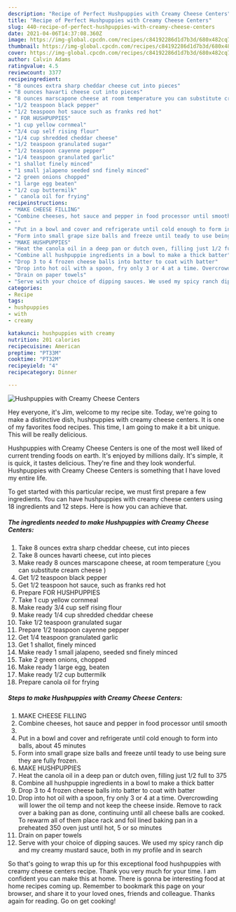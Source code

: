```yaml
---
description: "Recipe of Perfect Hushpuppies with Creamy Cheese Centers"
title: "Recipe of Perfect Hushpuppies with Creamy Cheese Centers"
slug: 440-recipe-of-perfect-hushpuppies-with-creamy-cheese-centers
date: 2021-04-06T14:37:08.360Z
image: https://img-global.cpcdn.com/recipes/c84192286d1d7b3d/680x482cq70/hushpuppies-with-creamy-cheese-centers-recipe-main-photo.jpg
thumbnail: https://img-global.cpcdn.com/recipes/c84192286d1d7b3d/680x482cq70/hushpuppies-with-creamy-cheese-centers-recipe-main-photo.jpg
cover: https://img-global.cpcdn.com/recipes/c84192286d1d7b3d/680x482cq70/hushpuppies-with-creamy-cheese-centers-recipe-main-photo.jpg
author: Calvin Adams
ratingvalue: 4.5
reviewcount: 3377
recipeingredient:
- "8 ounces extra sharp cheddar cheese cut into pieces"
- "8 ounces havarti cheese cut into pieces"
- "8 ounces marscapone cheese at room temperature you can substitute cream cheese "
- "1/2 teaspoon black pepper"
- "1/2 teaspoon hot sauce such as franks red hot"
- " FOR HUSHPUPPIES"
- "1 cup yellow cornmeal"
- "3/4 cup self rising flour"
- "1/4 cup shredded cheddar cheese"
- "1/2 teaspoon granulated sugar"
- "1/2 teaspoon cayenne pepper"
- "1/4 teaspoon granulated garlic"
- "1 shallot finely minced"
- "1 small jalapeno seeded snd finely minced"
- "2 green onions chopped"
- "1 large egg beaten"
- "1/2 cup buttermilk"
- " canola oil for frying"
recipeinstructions:
- "MAKE CHEESE FILLING"
- "Combine cheeses, hot sauce and pepper in food processor until smooth"
- ""
- "Put in a bowl and cover and refrigerate until cold enough to form into balls, about  45 minutes"
- "Form into small grape size balls and freeze until teady to use being sure they are fully frozen."
- "MAKE HUSHPUPPIES"
- "Heat the canola oil in a deep pan or dutch oven, filling just 1/2 full to 375"
- "Combine all hushpuppie ingredients in a bowl to make a thick batter"
- "Drop 3 to 4 frozen cheese balls into batter to coat with batter"
- "Drop into hot oil with a spoon, fry only 3 or 4 at a time. Overcrowding will lower the oil temp and not keep the cheese inside. Remove to rack over a baking pan as done, continuing until all cheese balls are cooked. To rewarm all of them place rack and foil lined baking pan in a preheated 350 oven just until hot, 5 or so minutes"
- "Drain on paper towels"
- "Serve with your choice of dipping sauces. We used my spicy ranch dip and my creamy mustard sauce, both in my profile and in search"
categories:
- Recipe
tags:
- hushpuppies
- with
- creamy

katakunci: hushpuppies with creamy 
nutrition: 201 calories
recipecuisine: American
preptime: "PT33M"
cooktime: "PT32M"
recipeyield: "4"
recipecategory: Dinner

---
```



![Hushpuppies with Creamy Cheese Centers](https://img-global.cpcdn.com/recipes/c84192286d1d7b3d/680x482cq70/hushpuppies-with-creamy-cheese-centers-recipe-main-photo.jpg)

Hey everyone, it's Jim, welcome to my recipe site. Today, we're going to make a distinctive dish, hushpuppies with creamy cheese centers. It is one of my favorites food recipes. This time, I am going to make it a bit unique. This will be really delicious.



Hushpuppies with Creamy Cheese Centers is one of the most well liked of current trending foods on earth. It's enjoyed by millions daily. It's simple, it is quick, it tastes delicious. They're fine and they look wonderful. Hushpuppies with Creamy Cheese Centers is something that I have loved my entire life.


To get started with this particular recipe, we must first prepare a few ingredients. You can have hushpuppies with creamy cheese centers using 18 ingredients and 12 steps. Here is how you can achieve that.

<!--inarticleads1-->

##### The ingredients needed to make Hushpuppies with Creamy Cheese Centers:

1. Take 8 ounces extra sharp cheddar cheese, cut into pieces
1. Take 8 ounces havarti cheese, cut into pieces
1. Make ready 8 ounces marscapone cheese, at room temperature (;you can substitute cream cheese )
1. Get 1/2 teaspoon black pepper
1. Get 1/2 teaspoon hot sauce, such as franks red hot
1. Prepare  FOR HUSHPUPPIES
1. Take 1 cup yellow cornmeal
1. Make ready 3/4 cup self rising flour
1. Make ready 1/4 cup shredded cheddar cheese
1. Take 1/2 teaspoon granulated sugar
1. Prepare 1/2 teaspoon cayenne pepper
1. Get 1/4 teaspoon granulated garlic
1. Get 1 shallot, finely minced
1. Make ready 1 small jalapeno, seeded snd finely minced
1. Take 2 green onions, chopped
1. Make ready 1 large egg, beaten
1. Make ready 1/2 cup buttermilk
1. Prepare  canola oil for frying




<!--inarticleads2-->

##### Steps to make Hushpuppies with Creamy Cheese Centers:

1. MAKE CHEESE FILLING
1. Combine cheeses, hot sauce and pepper in food processor until smooth
1. 
1. Put in a bowl and cover and refrigerate until cold enough to form into balls, about  45 minutes
1. Form into small grape size balls and freeze until teady to use being sure they are fully frozen.
1. MAKE HUSHPUPPIES
1. Heat the canola oil in a deep pan or dutch oven, filling just 1/2 full to 375
1. Combine all hushpuppie ingredients in a bowl to make a thick batter
1. Drop 3 to 4 frozen cheese balls into batter to coat with batter
1. Drop into hot oil with a spoon, fry only 3 or 4 at a time. Overcrowding will lower the oil temp and not keep the cheese inside. Remove to rack over a baking pan as done, continuing until all cheese balls are cooked. To rewarm all of them place rack and foil lined baking pan in a preheated 350 oven just until hot, 5 or so minutes
1. Drain on paper towels
1. Serve with your choice of dipping sauces. We used my spicy ranch dip and my creamy mustard sauce, both in my profile and in search




So that's going to wrap this up for this exceptional food hushpuppies with creamy cheese centers recipe. Thank you very much for your time. I am confident you can make this at home. There is gonna be interesting food at home recipes coming up. Remember to bookmark this page on your browser, and share it to your loved ones, friends and colleague. Thanks again for reading. Go on get cooking!
